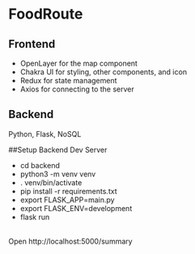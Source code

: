 # FoodRoute

## Frontend
- OpenLayer for the map component
- Chakra UI for styling, other components, and icon
- Redux for state management
- Axios for connecting to the server

## Backend
Python, Flask, NoSQL

##Setup Backend Dev Server
* cd backend <br />
* python3 -m venv venv <br />
* . venv/bin/activate <br />
* pip install -r requirements.txt <br />
* export FLASK_APP=main.py <br />
* export FLASK_ENV=development <br />
* flask run <br />
<br />
Open http://localhost:5000/summary  <br />
